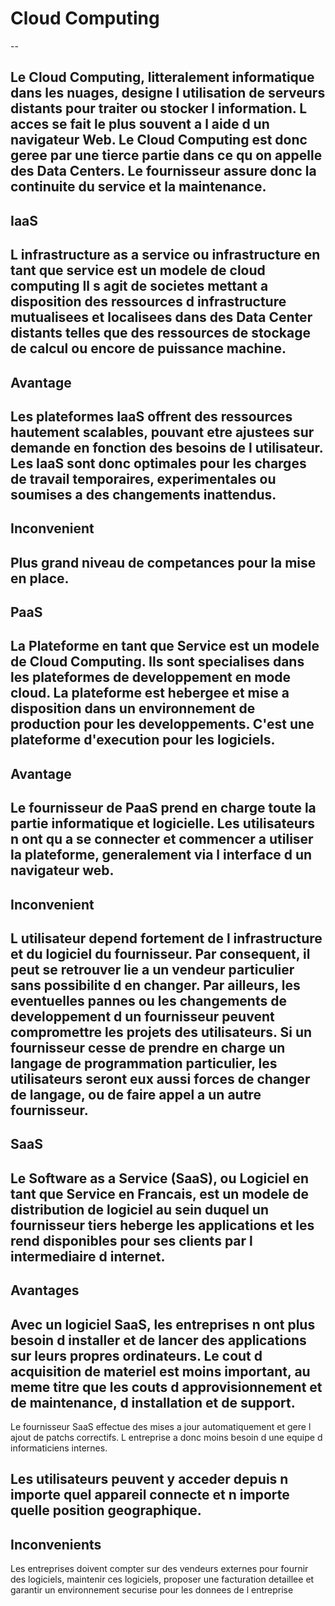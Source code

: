 # Cloud Computing
--

Le Cloud Computing, litteralement informatique dans les nuages, designe l utilisation de serveurs distants 
pour traiter ou stocker l information. L acces se fait le plus souvent a l aide d un navigateur Web. Le Cloud 
Computing est donc geree par une tierce partie dans ce qu on appelle des Data Centers. Le fournisseur 
assure donc la continuite du service et la maintenance.
---

## IaaS
L infrastructure as a service ou infrastructure en tant que service est un modele de cloud computing 
Il s agit de societes mettant a disposition des ressources d infrastructure mutualisees et localisees dans des Data Center distants telles que des ressources de stockage de calcul ou encore de puissance machine.
--

## Avantage
Les plateformes IaaS offrent des ressources hautement scalables, pouvant etre ajustees sur demande en fonction des besoins de l utilisateur. Les IaaS sont donc optimales pour les charges de travail temporaires, experimentales ou soumises a des changements inattendus.
--

## Inconvenient
Plus grand niveau de competances pour la mise en place.
---

## PaaS
La Plateforme en tant que Service est un modele de Cloud Computing. 
Ils sont specialises dans les plateformes de developpement en mode cloud. La plateforme est hebergee et mise a disposition dans un environnement de production pour les developpements. C'est une plateforme d'execution pour les logiciels.
--

## Avantage
Le fournisseur de PaaS prend en charge toute la partie informatique et logicielle. Les utilisateurs n ont qu a se connecter et commencer a utiliser la plateforme, generalement via l interface d un navigateur web.
--

## Inconvenient
L utilisateur depend fortement de l infrastructure et du logiciel du fournisseur. Par consequent, il peut se retrouver lie a un vendeur particulier sans possibilite d en changer. Par ailleurs, les eventuelles pannes ou les changements de developpement d un fournisseur peuvent compromettre les projets des utilisateurs. Si un fournisseur cesse de prendre en charge un langage de programmation particulier, les utilisateurs seront eux aussi forces de changer de langage, ou de faire appel a un autre fournisseur.
---

## SaaS
Le Software as a Service (SaaS), ou Logiciel en tant que Service en Francais, est un modele de distribution de logiciel au sein duquel un fournisseur tiers heberge les applications et les rend disponibles pour ses clients par l intermediaire d internet.
--

## Avantages 
Avec un logiciel SaaS, les entreprises n ont plus besoin d installer et de lancer des applications sur leurs propres ordinateurs. Le cout d acquisition de materiel est moins important, au meme titre que les couts d approvisionnement et de maintenance, d installation et de support.
--

Le fournisseur SaaS effectue des mises a jour automatiquement et gere l ajout de patchs correctifs. L entreprise a donc moins besoin d une equipe d informaticiens internes.

Les utilisateurs peuvent y acceder depuis n importe quel appareil connecte et n importe quelle position geographique.
--

## Inconvenients
Les entreprises doivent compter sur des vendeurs externes pour fournir des logiciels, maintenir ces logiciels, proposer une facturation detaillee et garantir un environnement securise pour les donnees de l entreprise
